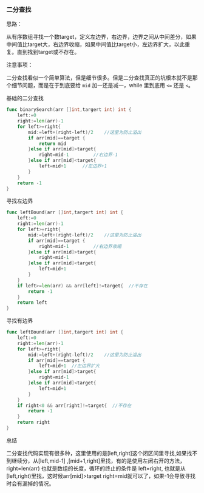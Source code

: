 ### 二分查找

思路：

从有序数组寻找一个数target，定义左边界，右边界，边界之间从中间差分，如果中间值比target大，右边界收缩，如果中间值比target小，左边界扩大，以此重复。直到找到target或不存在。

注意事项：

二分查找看似一个简单算法，但是细节很多。但是二分查找真正的坑根本就不是那个细节问题，而是在于到底要给 `mid` 加一还是减一，while 里到底用 `<=` 还是 `<`。

基础的二分查找

```go
func binarySearch(arr []int,targert int) int {
    left:=0
    right:=len(arr)-1
    for left>=right{
        mid:=left+(right-left)/2	//这里为防止溢出
        if arr[mid]==target {
            return mid		
        }else if arr[mid]>target{
            right=mid-1			//右边界-1
        }else if arr[mid]<target{
            left=mid+1		//左边界+1
        }
    }
    return -1
}
```

寻找左边界

```go
func leftBound(arr []int,targert int) int {
	left:=0
    right:=len(arr)-1
    for left>=right{
        mid:=left+(right-left)/2	//这里为防止溢出
        if arr[mid]==target {
    		right=mid-1			//右边界收缩        
        }else if arr[mid]>target{
            right=mid-1
        }else if arr[mid]<target{
            left=mid+1
        }
    }
    if left>=len(arr) && arr[left]!=target{  //不存在
        return -1
    }
	return left
}
```

寻找有边界

```go
func leftBound(arr []int,targert int) int {
	left:=0
    right:=len(arr)-1
    for left>=right{
        mid:=left+(right-left)/2	//这里为防止溢出
        if arr[mid]==target {
    		left=mid+1	//左边界扩大
        }else if arr[mid]>target{
            right=mid-1
        }else if arr[mid]<target{
            left=mid+1
        }
    }
    if right<0 && arr[right]!=target{  //不存在
        return -1
    }
	return right	
}
```

总结

二分查找代码实现有很多种，这里使用的是[left,right]这个闭区间里寻找,如果找不到继续分，从[left,mid-1] ,[mid+1,right]里找，有的是使用左闭右开的方法，right=len(arr) 也就是数组的长度，循环的终止的条件是 left=right, 也就是从[left,right)里找，这时候arr[mid]>target right=mid就可以了，如果-1会导致寻找时会有漏掉的情况。